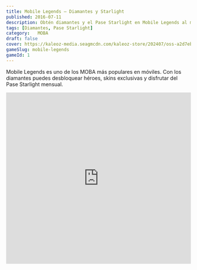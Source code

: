 ```yaml
---
title: Mobile Legends – Diamantes y Starlight
published: 2016-07-11
description: Obtén diamantes y el Pase Starlight en Mobile Legends al mejor precio.
tags: [Diamantes, Pase Starlight]
category: 	MOBA
draft: false
cover: https://kaleoz-media.seagmcdn.com/kaleoz-store/202407/oss-a2d7eb0b228031097472357bb332d7da.jpg
gameSlug: mobile-legends
gameId: 1  
---
```


Mobile Legends es uno de los MOBA más populares en móviles. Con los diamantes puedes desbloquear héroes, skins exclusivas y disfrutar del Pase Starlight mensual.

<iframe width="100%" height="468" src="https://www.youtube.com/embed/Ir1Ix1Nl6OA" title="Mobile Legends Trailer" frameborder="0" allowfullscreen></iframe>
